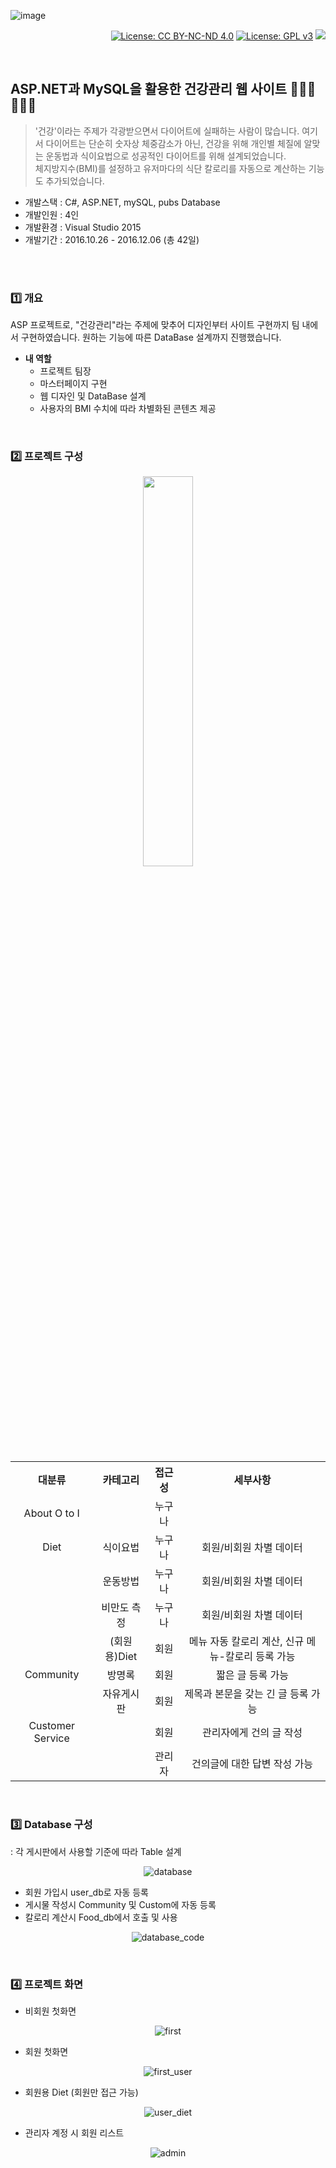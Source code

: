 ![image](https://user-images.githubusercontent.com/45550607/122635141-2a5e1e00-d11d-11eb-82c1-419bdcccd90c.png)


<div align="right">

[![License: CC BY-NC-ND 4.0](https://img.shields.io/badge/License-CC%20BY--NC--ND%204.0-lightgrey.svg)](https://creativecommons.org/licenses/by-nc-nd/4.0/) [![License: GPL v3](https://img.shields.io/badge/License-GPLv3-blue.svg)](https://www.gnu.org/licenses/gpl-3.0) <a href="https://hits.seeyoufarm.com"/><img src="https://hits.seeyoufarm.com/api/count/incr/badge.svg?url=https://github.com/eona1301/O_to_I"/></a>

</div>
<br>

## ASP.NET과 MySQL을 활용한 건강관리 웹 사이트 🏃🏻‍♂️🏃🏻‍♀️ 
> '건강'이라는 주제가 각광받으면서 다이어트에 실패하는 사람이 많습니다. 여기서 다이어트는 단순히 숫자상 체중감소가 아닌, 건강을 위해 개인별 체질에 알맞는 운동법과 식이요법으로 성공적인 다이어트를 위해 설계되었습니다.<br>
> 체지방지수(BMI)를 설정하고 유저마다의 식단 칼로리를 자동으로 계산하는 기능도 추가되었습니다.

- 개발스택 : C#, ASP.NET, mySQL, pubs Database
- 개발인원 : 4인
- 개발환경 : Visual Studio 2015
- 개발기간 : 2016.10.26 - 2016.12.06 (총 42일)
<br>
<br>

### 1️⃣ 개요

ASP 프로젝트로, "건강관리"라는 주제에 맞추어 디자인부터 사이트 구현까지 팀 내에서 구현하였습니다. 원하는 기능에 따른 DataBase 설계까지 진행했습니다.

+ **내 역할**
  + 프로젝트 팀장
  + 마스터페이지 구현
  + 웹 디자인 및 DataBase 설계
  + 사용자의 BMI 수치에 따라 차별화된 콘텐츠 제공

<br>

### 2️⃣ 프로젝트 구성

<div align="center"><img src = "https://user-images.githubusercontent.com/45550607/83281560-3a097c80-a213-11ea-9a9e-477c6ff38efd.png" width="40%"></div>

<table style="width:100%;text-align:center;">
  <tr style="text-align:center;">
    <th>대분류</th>
    <th>카테고리</th>
    <th>접근성</th>
    <th>세부사항</th>
  </tr>
  <tr>
    <td>About O to I</td>
    <td></td>
    <td>누구나</td>
    <td></td>
  </tr>
  <tr>
    <td>Diet</td>
    <td>식이요법</td>
    <td>누구나</td>
    <td>회원/비회원 차별 데이터</td>
  </tr>
  <tr>
    <td></td>
    <td>운동방법</td>
    <td>누구나</td>
    <td>회원/비회원 차별 데이터</td>
  </tr>
  <tr>
    <td></td>
    <td>비만도 측정</td>
    <td>누구나</td>
    <td>회원/비회원 차별 데이터</td>
  </tr>
  <tr>
    <td></td>
    <td>(회원용)Diet</td>
    <td>회원</td>
    <td>메뉴 자동 칼로리 계산, 신규 메뉴-칼로리 등록 가능</td>
  </tr>
  <tr>
    <td>Community</td>
    <td>방명록</td>
    <td>회원</td>
    <td>짧은 글 등록 가능</td>
  </tr>
  <tr>
    <td></td>
    <td>자유게시판</td>
    <td>회원</td>
    <td>제목과 본문을 갖는 긴 글 등록 가능</td>
  </tr>
  <tr>
    <td>Customer Service</td>
    <td></td>
    <td>회원</td>
    <td>관리자에게 건의 글 작성</td>
  </tr>
  <tr>
    <td></td>
    <td></td>
    <td>관리자</td>
    <td>건의글에 대한 답변 작성 가능</td>
  </tr>
</table>

<br>

### 3️⃣ Database 구성

: 각 게시판에서 사용할 기준에 따라 Table 설계

<div align="center">

![database](https://user-images.githubusercontent.com/45550607/83281551-383fb900-a213-11ea-884d-ce49a098a572.png)

</div>

- 회원 가입시 user_db로 자동 등록
- 게시물 작성시 Community 및 Custom에 자동 등록
- 칼로리 계산시 Food_db에서 호출 및 사용

<div align="center">

![database_code](https://user-images.githubusercontent.com/45550607/83281552-383fb900-a213-11ea-8c49-b459fce0392f.png)

</div>

<br>

### 4️⃣ 프로젝트 화면

- 비회원 첫화면

<div align="center">

![first](https://user-images.githubusercontent.com/45550607/83281556-3970e600-a213-11ea-8044-1093c047994d.png)

</div>

- 회원 첫화면

<div align="center">

![first_user](https://user-images.githubusercontent.com/45550607/83281559-3970e600-a213-11ea-96b3-2fb804b8c475.png)

</div>

- 회원용 Diet (회원만 접근 가능)

<div align="center">

![user_diet](https://user-images.githubusercontent.com/45550607/83281564-3aa21300-a213-11ea-840c-d9b7a64034c8.png)

</div>

- 관리자 계정 시 회원 리스트


<div align="center">

![admin](https://user-images.githubusercontent.com/45550607/83281547-370e8c00-a213-11ea-9fe4-c7c4406c69e3.png)

</div>
